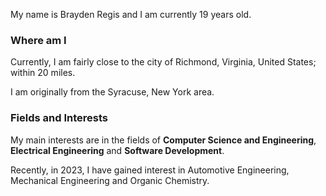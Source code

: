 My name is Brayden Regis and I am currently 19 years old.

### Where am I
Currently, I am fairly close to the city of Richmond, Virginia, United States; within 20 miles.

I am originally from the Syracuse, New York area.

### Fields and Interests
My main interests are in the fields of **Computer Science and Engineering**, **Electrical Engineering** and **Software Development**.

Recently, in 2023, I have gained interest in Automotive Engineering, Mechanical Engineering and Organic Chemistry.

